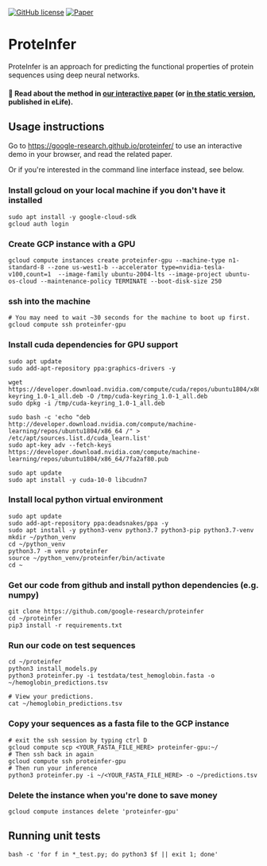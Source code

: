 [![GitHub license](https://img.shields.io/badge/license-Apache2-blue.svg)](https://github.com/google-research/nisaba/blob/main/LICENSE)
[![Paper](https://img.shields.io/badge/paper-eLife-blue.svg)](https://elifesciences.org/articles/80942)
# ProteInfer

ProteInfer is an approach for predicting the functional properties of protein
sequences using deep neural networks.

#### 📝 Read about the method in [our interactive paper](https://google-research.github.io/proteinfer/) (or [in the static version](https://elifesciences.org/articles/80942), published in eLife).

## Usage instructions

Go to https://google-research.github.io/proteinfer/ to use an interactive demo in your
browser, and read the related paper.

Or if you're interested in the command line interface instead, see below.

### Install gcloud on your local machine if you don't have it installed
```
sudo apt install -y google-cloud-sdk
gcloud auth login
```

### Create GCP instance with a GPU
```
gcloud compute instances create proteinfer-gpu --machine-type n1-standard-8 --zone us-west1-b --accelerator type=nvidia-tesla-v100,count=1  --image-family ubuntu-2004-lts --image-project ubuntu-os-cloud --maintenance-policy TERMINATE --boot-disk-size 250
```

### ssh into the machine
```
# You may need to wait ~30 seconds for the machine to boot up first.
gcloud compute ssh proteinfer-gpu
```

### Install cuda dependencies for GPU support
```
sudo apt update
sudo add-apt-repository ppa:graphics-drivers -y

wget https://developer.download.nvidia.com/compute/cuda/repos/ubuntu1804/x86_64/cuda-keyring_1.0-1_all.deb -O /tmp/cuda-keyring_1.0-1_all.deb
sudo dpkg -i /tmp/cuda-keyring_1.0-1_all.deb

sudo bash -c 'echo "deb http://developer.download.nvidia.com/compute/machine-learning/repos/ubuntu1804/x86_64 /" > /etc/apt/sources.list.d/cuda_learn.list'
sudo apt-key adv --fetch-keys https://developer.download.nvidia.com/compute/machine-learning/repos/ubuntu1804/x86_64/7fa2af80.pub

sudo apt update
sudo apt install -y cuda-10-0 libcudnn7
```

### Install local python virtual environment
```
sudo apt update
sudo add-apt-repository ppa:deadsnakes/ppa -y
sudo apt install -y python3-venv python3.7 python3-pip python3.7-venv 
mkdir ~/python_venv
cd ~/python_venv
python3.7 -m venv proteinfer
source ~/python_venv/proteinfer/bin/activate
cd ~
```

### Get our code from github and install python dependencies (e.g. numpy)
```
git clone https://github.com/google-research/proteinfer
cd ~/proteinfer
pip3 install -r requirements.txt
```

### Run our code on test sequences
```
cd ~/proteinfer
python3 install_models.py
python3 proteinfer.py -i testdata/test_hemoglobin.fasta -o ~/hemoglobin_predictions.tsv

# View your predictions.
cat ~/hemoglobin_predictions.tsv
```

### Copy your sequences as a fasta file to the GCP instance
```
# exit the ssh session by typing ctrl D
gcloud compute scp <YOUR_FASTA_FILE_HERE> proteinfer-gpu:~/
# Then ssh back in again
gcloud compute ssh proteinfer-gpu
# Then run your inference
python3 proteinfer.py -i ~/<YOUR_FASTA_FILE_HERE> -o ~/predictions.tsv
```

### Delete the instance when you're done to save money
```
gcloud compute instances delete 'proteinfer-gpu'
```


## Running unit tests
```
bash -c 'for f in *_test.py; do python3 $f || exit 1; done'
```
